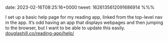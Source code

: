 date: 2023-02-16T08:25:16+0000
tweet: 1626135612091686914
%%%

I set up a basic help page for my reading app, linked from the top-level nav in the app. It’s odd having an app that displays webpages and then jumping to the browser, but I want to be able to update this easily. [douglashill.co/reading-app/help/](https://douglashill.co/reading-app/help/)
